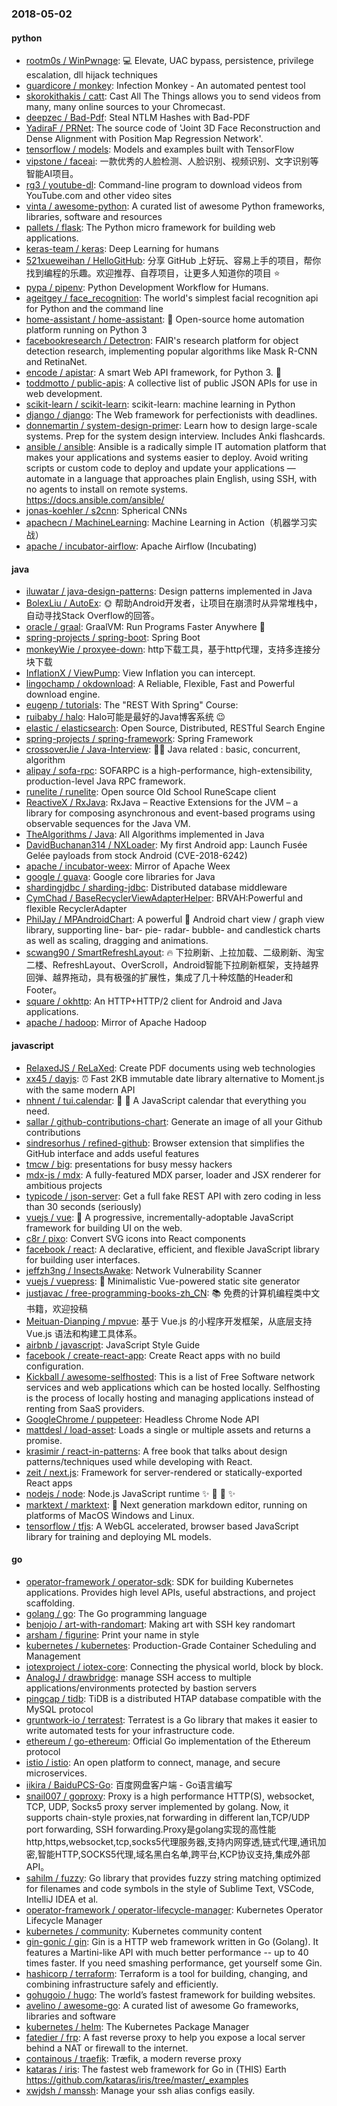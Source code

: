 ### 2018-05-02

#### python
* [rootm0s / WinPwnage](https://github.com/rootm0s/WinPwnage): 💻 Elevate, UAC bypass, persistence, privilege escalation, dll hijack techniques
* [guardicore / monkey](https://github.com/guardicore/monkey): Infection Monkey - An automated pentest tool
* [skorokithakis / catt](https://github.com/skorokithakis/catt): Cast All The Things allows you to send videos from many, many online sources to your Chromecast.
* [deepzec / Bad-Pdf](https://github.com/deepzec/Bad-Pdf): Steal NTLM Hashes with Bad-PDF
* [YadiraF / PRNet](https://github.com/YadiraF/PRNet): The source code of 'Joint 3D Face Reconstruction and Dense Alignment with Position Map Regression Network'.
* [tensorflow / models](https://github.com/tensorflow/models): Models and examples built with TensorFlow
* [vipstone / faceai](https://github.com/vipstone/faceai): 一款优秀的人脸检测、人脸识别、视频识别、文字识别等智能AI项目。
* [rg3 / youtube-dl](https://github.com/rg3/youtube-dl): Command-line program to download videos from YouTube.com and other video sites
* [vinta / awesome-python](https://github.com/vinta/awesome-python): A curated list of awesome Python frameworks, libraries, software and resources
* [pallets / flask](https://github.com/pallets/flask): The Python micro framework for building web applications.
* [keras-team / keras](https://github.com/keras-team/keras): Deep Learning for humans
* [521xueweihan / HelloGitHub](https://github.com/521xueweihan/HelloGitHub): 分享 GitHub 上好玩、容易上手的项目，帮你找到编程的乐趣。欢迎推荐、自荐项目，让更多人知道你的项目 ⭐️
* [pypa / pipenv](https://github.com/pypa/pipenv): Python Development Workflow for Humans.
* [ageitgey / face_recognition](https://github.com/ageitgey/face_recognition): The world's simplest facial recognition api for Python and the command line
* [home-assistant / home-assistant](https://github.com/home-assistant/home-assistant): 🏡 Open-source home automation platform running on Python 3
* [facebookresearch / Detectron](https://github.com/facebookresearch/Detectron): FAIR's research platform for object detection research, implementing popular algorithms like Mask R-CNN and RetinaNet.
* [encode / apistar](https://github.com/encode/apistar): A smart Web API framework, for Python 3. 🌟
* [toddmotto / public-apis](https://github.com/toddmotto/public-apis): A collective list of public JSON APIs for use in web development.
* [scikit-learn / scikit-learn](https://github.com/scikit-learn/scikit-learn): scikit-learn: machine learning in Python
* [django / django](https://github.com/django/django): The Web framework for perfectionists with deadlines.
* [donnemartin / system-design-primer](https://github.com/donnemartin/system-design-primer): Learn how to design large-scale systems. Prep for the system design interview. Includes Anki flashcards.
* [ansible / ansible](https://github.com/ansible/ansible): Ansible is a radically simple IT automation platform that makes your applications and systems easier to deploy. Avoid writing scripts or custom code to deploy and update your applications — automate in a language that approaches plain English, using SSH, with no agents to install on remote systems. https://docs.ansible.com/ansible/
* [jonas-koehler / s2cnn](https://github.com/jonas-koehler/s2cnn): Spherical CNNs
* [apachecn / MachineLearning](https://github.com/apachecn/MachineLearning): Machine Learning in Action（机器学习实战）
* [apache / incubator-airflow](https://github.com/apache/incubator-airflow): Apache Airflow (Incubating)

#### java
* [iluwatar / java-design-patterns](https://github.com/iluwatar/java-design-patterns): Design patterns implemented in Java
* [BolexLiu / AutoEx](https://github.com/BolexLiu/AutoEx): 🌞 帮助Android开发者，让项目在崩溃时从异常堆栈中，自动寻找Stack Overflow的回答。
* [oracle / graal](https://github.com/oracle/graal): GraalVM: Run Programs Faster Anywhere 🚀
* [spring-projects / spring-boot](https://github.com/spring-projects/spring-boot): Spring Boot
* [monkeyWie / proxyee-down](https://github.com/monkeyWie/proxyee-down): http下载工具，基于http代理，支持多连接分块下载
* [InflationX / ViewPump](https://github.com/InflationX/ViewPump): View Inflation you can intercept.
* [lingochamp / okdownload](https://github.com/lingochamp/okdownload): A Reliable, Flexible, Fast and Powerful download engine.
* [eugenp / tutorials](https://github.com/eugenp/tutorials): The "REST With Spring" Course:
* [ruibaby / halo](https://github.com/ruibaby/halo): Halo可能是最好的Java博客系统 😉
* [elastic / elasticsearch](https://github.com/elastic/elasticsearch): Open Source, Distributed, RESTful Search Engine
* [spring-projects / spring-framework](https://github.com/spring-projects/spring-framework): Spring Framework
* [crossoverJie / Java-Interview](https://github.com/crossoverJie/Java-Interview): 👨‍🎓 Java related : basic, concurrent, algorithm
* [alipay / sofa-rpc](https://github.com/alipay/sofa-rpc): SOFARPC is a high-performance, high-extensibility, production-level Java RPC framework.
* [runelite / runelite](https://github.com/runelite/runelite): Open source Old School RuneScape client
* [ReactiveX / RxJava](https://github.com/ReactiveX/RxJava): RxJava – Reactive Extensions for the JVM – a library for composing asynchronous and event-based programs using observable sequences for the Java VM.
* [TheAlgorithms / Java](https://github.com/TheAlgorithms/Java): All Algorithms implemented in Java
* [DavidBuchanan314 / NXLoader](https://github.com/DavidBuchanan314/NXLoader): My first Android app: Launch Fusée Gelée payloads from stock Android (CVE-2018-6242)
* [apache / incubator-weex](https://github.com/apache/incubator-weex): Mirror of Apache Weex
* [google / guava](https://github.com/google/guava): Google core libraries for Java
* [shardingjdbc / sharding-jdbc](https://github.com/shardingjdbc/sharding-jdbc): Distributed database middleware
* [CymChad / BaseRecyclerViewAdapterHelper](https://github.com/CymChad/BaseRecyclerViewAdapterHelper): BRVAH:Powerful and flexible RecyclerAdapter
* [PhilJay / MPAndroidChart](https://github.com/PhilJay/MPAndroidChart): A powerful 🚀 Android chart view / graph view library, supporting line- bar- pie- radar- bubble- and candlestick charts as well as scaling, dragging and animations.
* [scwang90 / SmartRefreshLayout](https://github.com/scwang90/SmartRefreshLayout): 🔥 下拉刷新、上拉加载、二级刷新、淘宝二楼、RefreshLayout、OverScroll，Android智能下拉刷新框架，支持越界回弹、越界拖动，具有极强的扩展性，集成了几十种炫酷的Header和 Footer。
* [square / okhttp](https://github.com/square/okhttp): An HTTP+HTTP/2 client for Android and Java applications.
* [apache / hadoop](https://github.com/apache/hadoop): Mirror of Apache Hadoop

#### javascript
* [RelaxedJS / ReLaXed](https://github.com/RelaxedJS/ReLaXed): Create PDF documents using web technologies
* [xx45 / dayjs](https://github.com/xx45/dayjs): ⏰ Fast 2KB immutable date library alternative to Moment.js with the same modern API
* [nhnent / tui.calendar](https://github.com/nhnent/tui.calendar): 🍞 📅 A JavaScript calendar that everything you need.
* [sallar / github-contributions-chart](https://github.com/sallar/github-contributions-chart): Generate an image of all your Github contributions
* [sindresorhus / refined-github](https://github.com/sindresorhus/refined-github): Browser extension that simplifies the GitHub interface and adds useful features
* [tmcw / big](https://github.com/tmcw/big): presentations for busy messy hackers
* [mdx-js / mdx](https://github.com/mdx-js/mdx): A fully-featured MDX parser, loader and JSX renderer for ambitious projects
* [typicode / json-server](https://github.com/typicode/json-server): Get a full fake REST API with zero coding in less than 30 seconds (seriously)
* [vuejs / vue](https://github.com/vuejs/vue): 🖖 A progressive, incrementally-adoptable JavaScript framework for building UI on the web.
* [c8r / pixo](https://github.com/c8r/pixo): Convert SVG icons into React components
* [facebook / react](https://github.com/facebook/react): A declarative, efficient, and flexible JavaScript library for building user interfaces.
* [jeffzh3ng / InsectsAwake](https://github.com/jeffzh3ng/InsectsAwake): Network Vulnerability Scanner
* [vuejs / vuepress](https://github.com/vuejs/vuepress): 📝 Minimalistic Vue-powered static site generator
* [justjavac / free-programming-books-zh_CN](https://github.com/justjavac/free-programming-books-zh_CN): 📚 免费的计算机编程类中文书籍，欢迎投稿
* [Meituan-Dianping / mpvue](https://github.com/Meituan-Dianping/mpvue): 基于 Vue.js 的小程序开发框架，从底层支持 Vue.js 语法和构建工具体系。
* [airbnb / javascript](https://github.com/airbnb/javascript): JavaScript Style Guide
* [facebook / create-react-app](https://github.com/facebook/create-react-app): Create React apps with no build configuration.
* [Kickball / awesome-selfhosted](https://github.com/Kickball/awesome-selfhosted): This is a list of Free Software network services and web applications which can be hosted locally. Selfhosting is the process of locally hosting and managing applications instead of renting from SaaS providers.
* [GoogleChrome / puppeteer](https://github.com/GoogleChrome/puppeteer): Headless Chrome Node API
* [mattdesl / load-asset](https://github.com/mattdesl/load-asset): Loads a single or multiple assets and returns a promise.
* [krasimir / react-in-patterns](https://github.com/krasimir/react-in-patterns): A free book that talks about design patterns/techniques used while developing with React.
* [zeit / next.js](https://github.com/zeit/next.js): Framework for server-rendered or statically-exported React apps
* [nodejs / node](https://github.com/nodejs/node): Node.js JavaScript runtime ✨ 🐢 🚀 ✨
* [marktext / marktext](https://github.com/marktext/marktext): 📝 Next generation markdown editor, running on platforms of MacOS Windows and Linux.
* [tensorflow / tfjs](https://github.com/tensorflow/tfjs): A WebGL accelerated, browser based JavaScript library for training and deploying ML models.

#### go
* [operator-framework / operator-sdk](https://github.com/operator-framework/operator-sdk): SDK for building Kubernetes applications. Provides high level APIs, useful abstractions, and project scaffolding.
* [golang / go](https://github.com/golang/go): The Go programming language
* [benjojo / art-with-randomart](https://github.com/benjojo/art-with-randomart): Making art with SSH key randomart
* [arsham / figurine](https://github.com/arsham/figurine): Print your name in style
* [kubernetes / kubernetes](https://github.com/kubernetes/kubernetes): Production-Grade Container Scheduling and Management
* [iotexproject / iotex-core](https://github.com/iotexproject/iotex-core): Connecting the physical world, block by block.
* [AnalogJ / drawbridge](https://github.com/AnalogJ/drawbridge): manage SSH access to multiple applications/environments protected by bastion servers
* [pingcap / tidb](https://github.com/pingcap/tidb): TiDB is a distributed HTAP database compatible with the MySQL protocol
* [gruntwork-io / terratest](https://github.com/gruntwork-io/terratest): Terratest is a Go library that makes it easier to write automated tests for your infrastructure code.
* [ethereum / go-ethereum](https://github.com/ethereum/go-ethereum): Official Go implementation of the Ethereum protocol
* [istio / istio](https://github.com/istio/istio): An open platform to connect, manage, and secure microservices.
* [iikira / BaiduPCS-Go](https://github.com/iikira/BaiduPCS-Go): 百度网盘客户端 - Go语言编写
* [snail007 / goproxy](https://github.com/snail007/goproxy): Proxy is a high performance HTTP(S), websocket, TCP, UDP, Socks5 proxy server implemented by golang. Now, it supports chain-style proxies,nat forwarding in different lan,TCP/UDP port forwarding, SSH forwarding.Proxy是golang实现的高性能http,https,websocket,tcp,socks5代理服务器,支持内网穿透,链式代理,通讯加密,智能HTTP,SOCKS5代理,域名黑白名单,跨平台,KCP协议支持,集成外部API。
* [sahilm / fuzzy](https://github.com/sahilm/fuzzy): Go library that provides fuzzy string matching optimized for filenames and code symbols in the style of Sublime Text, VSCode, IntelliJ IDEA et al.
* [operator-framework / operator-lifecycle-manager](https://github.com/operator-framework/operator-lifecycle-manager): Kubernetes Operator Lifecycle Manager
* [kubernetes / community](https://github.com/kubernetes/community): Kubernetes community content
* [gin-gonic / gin](https://github.com/gin-gonic/gin): Gin is a HTTP web framework written in Go (Golang). It features a Martini-like API with much better performance -- up to 40 times faster. If you need smashing performance, get yourself some Gin.
* [hashicorp / terraform](https://github.com/hashicorp/terraform): Terraform is a tool for building, changing, and combining infrastructure safely and efficiently.
* [gohugoio / hugo](https://github.com/gohugoio/hugo): The world’s fastest framework for building websites.
* [avelino / awesome-go](https://github.com/avelino/awesome-go): A curated list of awesome Go frameworks, libraries and software
* [kubernetes / helm](https://github.com/kubernetes/helm): The Kubernetes Package Manager
* [fatedier / frp](https://github.com/fatedier/frp): A fast reverse proxy to help you expose a local server behind a NAT or firewall to the internet.
* [containous / traefik](https://github.com/containous/traefik): Træfik, a modern reverse proxy
* [kataras / iris](https://github.com/kataras/iris): The fastest web framework for Go in (THIS) Earth https://github.com/kataras/iris/tree/master/_examples
* [xwjdsh / manssh](https://github.com/xwjdsh/manssh): Manage your ssh alias configs easily.
